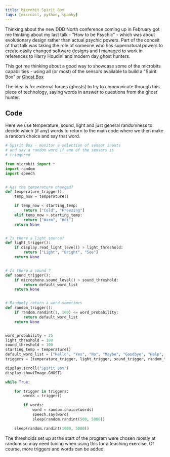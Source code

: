 ```yaml
---
title: Microbit Spirit Box
tags: [microbit, python, spooky]
---
```


Thinking about the new DDD North conference coming up in February got me thinking about my last talk - "How to be Psychic" - 
which was about evolutionary design rather than actual psychic powers. Part of the conceit of that talk was taking the 
role of someone who has supernatural powers to create easily changed software designs and I managed to work 
in references to Harry Houdini and modern day ghost hunters. 

This got me thinking about a good way to showcase some of the microbits capabilities - using all (or most) of the sensors 
available to build a "Spirit Box" or [Ghost Box](https://en.wikipedia.org/wiki/Ghost_hunting#Methods_and_equipment)

The idea is for external forces (ghosts) to try to communicate through this piece of technology, saying words in answer 
to questions from the ghost hunter. 

## Code

Here we use temperature, sound, light and just general randomness to decide which (if any) words to return to the main 
code where we then make a random choice and say that word. 

```python
# Spirit Box - monitor a selection of sensor inputs
# and say a random word if one of the sensors is
# triggered

from microbit import *
import random
import speech


# Has the temperature changed?
def temperature_trigger():
    temp_now = temperature()

    if temp_now < starting_temp:
        return ["Cold", "Freezing"]
    elif temp_now > starting_temp:
        return ["Warm", "Hot"]
    return None


# Is there a light source?
def light_trigger():
    if display.read_light_level() > light_threshold:
        return ["Light", "Bright", "See"]
    return None


# Is there a sound ?
def sound_trigger():
    if microphone.sound_level() > sound_threshold:
        return default_word_list
    return None


# Randomly return a word sometimes
def random_trigger():
    if random.randint(1, 100) <= word_probability:
        return default_word_list
    return None


word_probability = 25
light_threshold = 100
sound_threshold = 100
starting_temp = temperature()
default_word_list = ["Hello", "Yes", "No", "Maybe", "Goodbye", "Help", "Spirit", "Here"]
triggers = [temperature_trigger, light_trigger, sound_trigger, random_trigger]

display.scroll("Spirit Box")
display.show(Image.GHOST)

while True:

    for trigger in triggers:
        words = trigger()

        if words:
            word = random.choice(words)
            speech.say(word)
            sleep(random.randint(500, 5000))

    sleep(random.randint(1000, 5000))
```

The thresholds set up at the start of the program were chosen mostly at random so may need tuning when using this for a 
teaching exercise. Of course, more triggers and words can be added.

